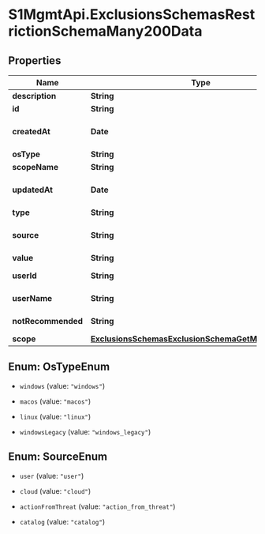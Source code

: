 # S1MgmtApi.ExclusionsSchemasRestrictionSchemaMany200Data

## Properties
Name | Type | Description | Notes
------------ | ------------- | ------------- | -------------
**description** | **String** | Description | [optional] 
**id** | **String** | Id | [optional] 
**createdAt** | **Date** | Timestamp of blocklist item creation | [optional] 
**osType** | **String** | OS type | [optional] 
**scopeName** | **String** | Scope name | [optional] 
**updatedAt** | **Date** | Timestamp of blocklist item update | [optional] 
**type** | **String** | Type | [optional] 
**source** | **String** | Source: cloud, user, or action_from_threat | [optional] 
**value** | **String** | SHA1 hash | [optional] 
**userId** | **String** | ID of the creating user | [optional] 
**userName** | **String** | Name of the creating user | [optional] 
**notRecommended** | **String** | Not recommended | [optional] 
**scope** | [**ExclusionsSchemasExclusionSchemaGetMany200Scope**](ExclusionsSchemasExclusionSchemaGetMany200Scope.md) |  | 


<a name="OsTypeEnum"></a>
## Enum: OsTypeEnum


* `windows` (value: `"windows"`)

* `macos` (value: `"macos"`)

* `linux` (value: `"linux"`)

* `windowsLegacy` (value: `"windows_legacy"`)




<a name="SourceEnum"></a>
## Enum: SourceEnum


* `user` (value: `"user"`)

* `cloud` (value: `"cloud"`)

* `actionFromThreat` (value: `"action_from_threat"`)

* `catalog` (value: `"catalog"`)




